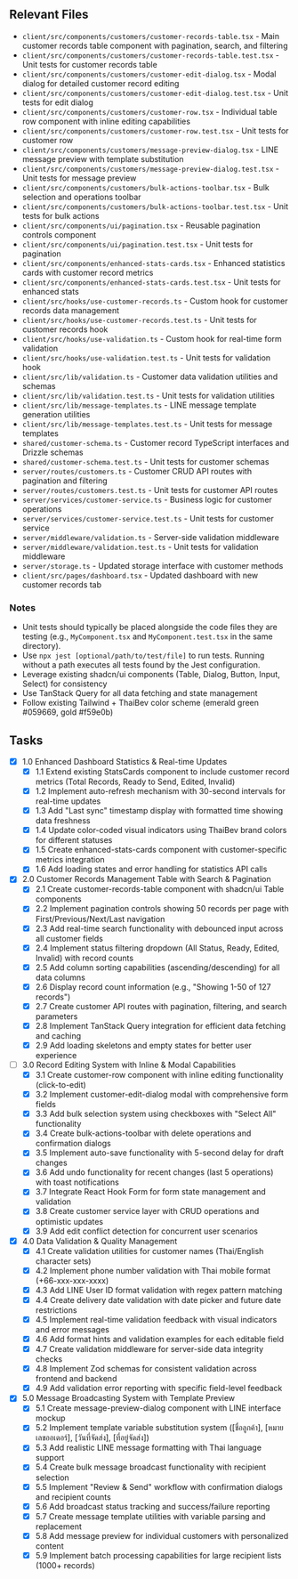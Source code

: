 ## Relevant Files

- `client/src/components/customers/customer-records-table.tsx` - Main customer records table component with pagination, search, and filtering
- `client/src/components/customers/customer-records-table.test.tsx` - Unit tests for customer records table
- `client/src/components/customers/customer-edit-dialog.tsx` - Modal dialog for detailed customer record editing
- `client/src/components/customers/customer-edit-dialog.test.tsx` - Unit tests for edit dialog
- `client/src/components/customers/customer-row.tsx` - Individual table row component with inline editing capabilities
- `client/src/components/customers/customer-row.test.tsx` - Unit tests for customer row
- `client/src/components/customers/message-preview-dialog.tsx` - LINE message preview with template substitution
- `client/src/components/customers/message-preview-dialog.test.tsx` - Unit tests for message preview
- `client/src/components/customers/bulk-actions-toolbar.tsx` - Bulk selection and operations toolbar
- `client/src/components/customers/bulk-actions-toolbar.test.tsx` - Unit tests for bulk actions
- `client/src/components/ui/pagination.tsx` - Reusable pagination controls component
- `client/src/components/ui/pagination.test.tsx` - Unit tests for pagination
- `client/src/components/enhanced-stats-cards.tsx` - Enhanced statistics cards with customer record metrics
- `client/src/components/enhanced-stats-cards.test.tsx` - Unit tests for enhanced stats
- `client/src/hooks/use-customer-records.ts` - Custom hook for customer records data management
- `client/src/hooks/use-customer-records.test.ts` - Unit tests for customer records hook
- `client/src/hooks/use-validation.ts` - Custom hook for real-time form validation
- `client/src/hooks/use-validation.test.ts` - Unit tests for validation hook
- `client/src/lib/validation.ts` - Customer data validation utilities and schemas
- `client/src/lib/validation.test.ts` - Unit tests for validation utilities
- `client/src/lib/message-templates.ts` - LINE message template generation utilities
- `client/src/lib/message-templates.test.ts` - Unit tests for message templates
- `shared/customer-schema.ts` - Customer record TypeScript interfaces and Drizzle schemas
- `shared/customer-schema.test.ts` - Unit tests for customer schemas
- `server/routes/customers.ts` - Customer CRUD API routes with pagination and filtering
- `server/routes/customers.test.ts` - Unit tests for customer API routes
- `server/services/customer-service.ts` - Business logic for customer operations
- `server/services/customer-service.test.ts` - Unit tests for customer service
- `server/middleware/validation.ts` - Server-side validation middleware
- `server/middleware/validation.test.ts` - Unit tests for validation middleware
- `server/storage.ts` - Updated storage interface with customer methods
- `client/src/pages/dashboard.tsx` - Updated dashboard with new customer records tab

### Notes

- Unit tests should typically be placed alongside the code files they are testing (e.g., `MyComponent.tsx` and `MyComponent.test.tsx` in the same directory).
- Use `npx jest [optional/path/to/test/file]` to run tests. Running without a path executes all tests found by the Jest configuration.
- Leverage existing shadcn/ui components (Table, Dialog, Button, Input, Select) for consistency
- Use TanStack Query for all data fetching and state management
- Follow existing Tailwind + ThaiBev color scheme (emerald green #059669, gold #f59e0b)

## Tasks

- [x] 1.0 Enhanced Dashboard Statistics & Real-time Updates
  - [x] 1.1 Extend existing StatsCards component to include customer record metrics (Total Records, Ready to Send, Edited, Invalid)
  - [x] 1.2 Implement auto-refresh mechanism with 30-second intervals for real-time updates
  - [x] 1.3 Add "Last sync" timestamp display with formatted time showing data freshness
  - [x] 1.4 Update color-coded visual indicators using ThaiBev brand colors for different statuses
  - [x] 1.5 Create enhanced-stats-cards component with customer-specific metrics integration
  - [x] 1.6 Add loading states and error handling for statistics API calls

- [x] 2.0 Customer Records Management Table with Search & Pagination
  - [x] 2.1 Create customer-records-table component with shadcn/ui Table components
  - [x] 2.2 Implement pagination controls showing 50 records per page with First/Previous/Next/Last navigation
  - [x] 2.3 Add real-time search functionality with debounced input across all customer fields
  - [x] 2.4 Implement status filtering dropdown (All Status, Ready, Edited, Invalid) with record counts
  - [x] 2.5 Add column sorting capabilities (ascending/descending) for all data columns
  - [x] 2.6 Display record count information (e.g., "Showing 1-50 of 127 records")
  - [x] 2.7 Create customer API routes with pagination, filtering, and search parameters
  - [x] 2.8 Implement TanStack Query integration for efficient data fetching and caching
  - [x] 2.9 Add loading skeletons and empty states for better user experience

- [ ] 3.0 Record Editing System with Inline & Modal Capabilities
  - [x] 3.1 Create customer-row component with inline editing functionality (click-to-edit)
  - [x] 3.2 Implement customer-edit-dialog modal with comprehensive form fields
  - [x] 3.3 Add bulk selection system using checkboxes with "Select All" functionality
  - [x] 3.4 Create bulk-actions-toolbar with delete operations and confirmation dialogs
  - [x] 3.5 Implement auto-save functionality with 5-second delay for draft changes
  - [x] 3.6 Add undo functionality for recent changes (last 5 operations) with toast notifications
  - [x] 3.7 Integrate React Hook Form for form state management and validation
  - [x] 3.8 Create customer service layer with CRUD operations and optimistic updates
  - [x] 3.9 Add edit conflict detection for concurrent user scenarios

- [x] 4.0 Data Validation & Quality Management
  - [x] 4.1 Create validation utilities for customer names (Thai/English character sets)
  - [x] 4.2 Implement phone number validation with Thai mobile format (+66-xxx-xxx-xxxx)
  - [x] 4.3 Add LINE User ID format validation with regex pattern matching
  - [x] 4.4 Create delivery date validation with date picker and future date restrictions
  - [x] 4.5 Implement real-time validation feedback with visual indicators and error messages
  - [x] 4.6 Add format hints and validation examples for each editable field
  - [x] 4.7 Create validation middleware for server-side data integrity checks
  - [x] 4.8 Implement Zod schemas for consistent validation across frontend and backend
  - [x] 4.9 Add validation error reporting with specific field-level feedback

- [x] 5.0 Message Broadcasting System with Template Preview
  - [x] 5.1 Create message-preview-dialog component with LINE interface mockup
  - [x] 5.2 Implement template variable substitution system ([ชื่อลูกค้า], [หมายเลขออเดอร์], [วันที่จัดส่ง], [ที่อยู่จัดส่ง])
  - [x] 5.3 Add realistic LINE message formatting with Thai language support
  - [x] 5.4 Create bulk message broadcast functionality with recipient selection
  - [x] 5.5 Implement "Review & Send" workflow with confirmation dialogs and recipient counts
  - [x] 5.6 Add broadcast status tracking and success/failure reporting
  - [x] 5.7 Create message template utilities with variable parsing and replacement
  - [x] 5.8 Add message preview for individual customers with personalized content
  - [x] 5.9 Implement batch processing capabilities for large recipient lists (1000+ records)